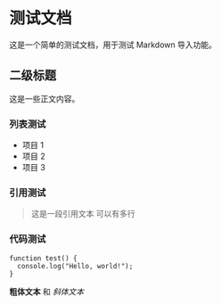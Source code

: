 # 测试文档

这是一个简单的测试文档，用于测试 Markdown 导入功能。

## 二级标题

这是一些正文内容。

### 列表测试

- 项目 1
- 项目 2
- 项目 3

### 引用测试

> 这是一段引用文本
> 可以有多行

### 代码测试

```
function test() {
  console.log("Hello, world!");
}
```

**粗体文本** 和 *斜体文本*
